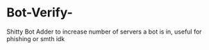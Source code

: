 # Bot-Verify-
Shitty Bot Adder to increase number of servers a bot is in, useful for phishing or smth idk
